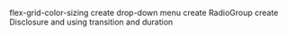 flex-grid-color-sizing
create drop-down menu
create RadioGroup 
create Disclosure and using transition and duration